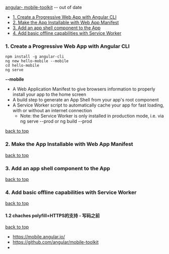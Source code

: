 [angular- mobile-toolkit](#top)  -- out of date

- [1. Create a Progressive Web App with Angular CLI](#create)
- [2. Make the App Installable with Web App Manifest](#make)
- [3. Add an app shell component to the App](#add-shell)
- [4. Add basic offline capabilities with Service Worker](#Service)

<h3 id="create">1. Create a Progressive Web App with Angular CLI</h3>

```shell
npm install -g angular-cli
ng new hello-mobile --mobile
cd hello-mobile
ng serve
```

**--mobile**

- A Web Application Manifest to give browsers information to properly install your app to the home screen
- A build step to generate an App Shell from your app's root component
- A Service Worker script to automatically cache your app for fast loading, with or without an internet connection
  - Note: the Service Worker is only installed in production mode, i.e. via ng serve --prod or ng build --prod

[back to top](#top)

<h3 id="make">2. Make the App Installable with Web App Manifest</h3>



[back to top](#top)

<h3 id="add-shell">3. Add an app shell component to the App</h3>



[back to top](#top)

<h3 id="Service">4. Add basic offline capabilities with Service Worker</h3>



[back to top](#top)

<h4 id="chaches-polyfill">1.2 chaches polyfill+HTTPS的支持 - 写码之前</h4>


[back to top](#top)

- https://mobile.angular.io/
- https://github.com/angular/mobile-toolkit
- 
